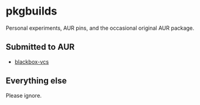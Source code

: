 # pkgbuilds
Personal experiments, AUR pins, and the occasional original AUR package.

## Submitted to AUR
- [blackbox-vcs](https://aur.archlinux.org/packages/blackbox-vcs/)

## Everything else
Please ignore.
